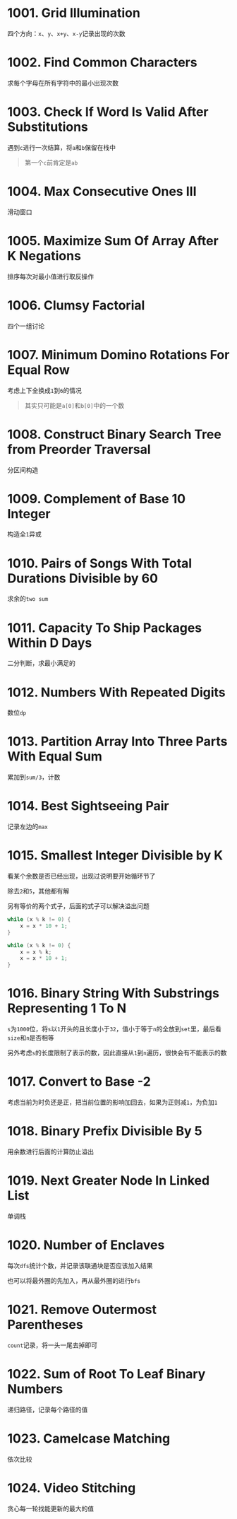 # 1001. Grid Illumination
四个方向：`x`、`y`、`x+y`、`x-y`记录出现的次数
# 1002. Find Common Characters
求每个字母在所有字符中的最小出现次数
# 1003. Check If Word Is Valid After Substitutions
遇到`c`进行一次结算，将`a`和`b`保留在栈中
> 第一个`c`前肯定是`ab`
# 1004. Max Consecutive Ones III
滑动窗口
# 1005. Maximize Sum Of Array After K Negations
排序每次对最小值进行取反操作
# 1006. Clumsy Factorial
四个一组讨论
# 1007. Minimum Domino Rotations For Equal Row
考虑上下全换成`1`到`6`的情况
>其实只可能是`a[0]`和`b[0]`中的一个数
# 1008. Construct Binary Search Tree from Preorder Traversal
分区间构造
# 1009. Complement of Base 10 Integer
构造全`1`异或
# 1010. Pairs of Songs With Total Durations Divisible by 60
求余的`two sum`
# 1011. Capacity To Ship Packages Within D Days
二分判断，求最小满足的
# 1012. Numbers With Repeated Digits
数位`dp`
# 1013. Partition Array Into Three Parts With Equal Sum
累加到`sum/3`，计数
# 1014. Best Sightseeing Pair
记录左边的`max`
# 1015. Smallest Integer Divisible by K
看某个余数是否已经出现，出现过说明要开始循环节了

除去`2`和`5`，其他都有解

另有等价的两个式子，后面的式子可以解决溢出问题
``` java
while (x % k != 0) {
    x = x * 10 + 1;
}
```
``` java
while (x % k != 0) {
    x = x % k;
    x = x * 10 + 1;
}
```
# 1016. Binary String With Substrings Representing 1 To N
`s`为`1000`位，将`s`以`1`开头的且长度小于`32`，值小于等于`n`的全放到`set`里，最后看`size`和`n`是否相等

另外考虑`s`的长度限制了表示的数，因此直接从`1`到`n`遍历，很快会有不能表示的数
# 1017. Convert to Base -2
考虑当前为时负还是正，把当前位置的影响加回去，如果为正则减`1`，为负加`1`
# 1018. Binary Prefix Divisible By 5
用余数进行后面的计算防止溢出
# 1019. Next Greater Node In Linked List
单调栈
# 1020. Number of Enclaves
每次`dfs`统计个数，并记录该联通块是否应该加入结果

也可以将最外圈的先加入，再从最外圈的进行`bfs`
# 1021. Remove Outermost Parentheses
`count`记录，将一头一尾去掉即可
# 1022. Sum of Root To Leaf Binary Numbers
递归路径，记录每个路径的值
# 1023. Camelcase Matching
依次比较
# 1024. Video Stitching
贪心每一轮找能更新的最大的值
